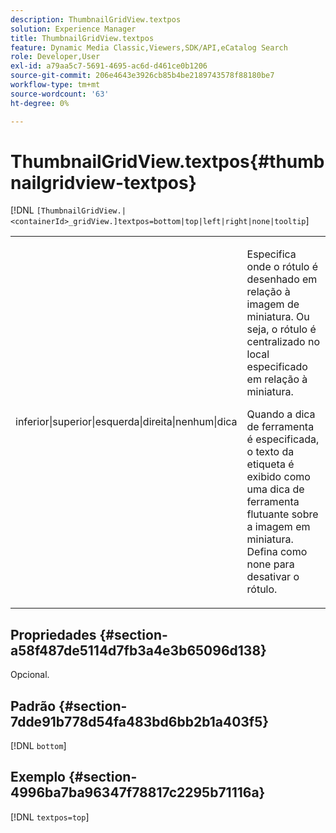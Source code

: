 ```yaml
---
description: ThumbnailGridView.textpos
solution: Experience Manager
title: ThumbnailGridView.textpos
feature: Dynamic Media Classic,Viewers,SDK/API,eCatalog Search
role: Developer,User
exl-id: a79aa5c7-5691-4695-ac6d-d461ce0b1206
source-git-commit: 206e4643e3926cb85b4be2189743578f88180be7
workflow-type: tm+mt
source-wordcount: '63'
ht-degree: 0%

---
```


# ThumbnailGridView.textpos{#thumbnailgridview-textpos}

[!DNL `[ThumbnailGridView.|<containerId>_gridView.]textpos=bottom|top|left|right|none|tooltip`]

<table id="table_1BEBE260769B4A0C9E9F5016D2FA68A0"> 
 <tbody> 
  <tr> 
   <td> <p> <span class="codeph"> inferior|superior|esquerda|direita|nenhum|dica</span> </p> </td> 
   <td> <p> Especifica onde o rótulo é desenhado em relação à imagem de miniatura. Ou seja, o rótulo é centralizado no local especificado em relação à miniatura. </p> <p>Quando a dica de ferramenta <span class="codeph"> </span> é especificada, o texto da etiqueta é exibido como uma dica de ferramenta flutuante sobre a imagem em miniatura. Defina como <span class="codeph"> none</span> para desativar o rótulo. </p> </td> 
  </tr> 
 </tbody> 
</table>

## Propriedades {#section-a58f487de5114d7fb3a4e3b65096d138}

Opcional.

## Padrão {#section-7dde91b778d54fa483bd6bb2b1a403f5}

[!DNL `bottom`]

## Exemplo {#section-4996ba7ba96347f78817c2295b71116a}

[!DNL `textpos=top`]
